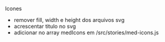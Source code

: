 Icones
  - remover fill, width e height dos arquivos svg
  - acrescentar titulo no svg
  - adicionar no array medIcons em /src/stories/med-icons.js